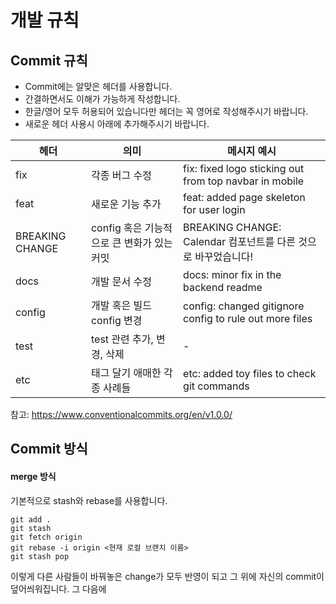 # 개발 규칙
## Commit 규칙
- Commit에는 알맞은 헤더를 사용합니다. 
- 간결하면서도 이해가 가능하게 작성합니다.
- 한글/영어 모두 허용되어 있습니다만 헤더는 꼭 영어로 작성해주시기 바랍니다.
- 새로운 헤더 사용시 아래에 추가해주시기 바랍니다.

| 헤더  | 의미  | 메시지 예시 |
|---|---|---|
| fix  | 각종 버그 수정  | fix: fixed logo sticking out from top navbar in mobile |
| feat | 새로운 기능 추가  | feat: added page skeleton for user login |
| BREAKING CHANGE  | config 혹은 기능적으로 큰 변화가 있는 커밋 | BREAKING CHANGE: Calendar 컴포넌트를 다른 것으로 바꾸었습니다!|
| docs  | 개발 문서 수정  | docs: minor fix in the backend readme |
| config  | 개발 혹은 빌드 config 변경 | config: changed gitignore config to rule out more files|
| test | test 관련 추가, 변경, 삭제 | - |
| etc | 태그 달기 애매한 각종 사례들 | etc: added toy files to check git commands |

참고: https://www.conventionalcommits.org/en/v1.0.0/

## Commit 방식
#### merge 방식
기본적으로 stash와 rebase를 사용합니다.
```
git add . 
git stash
git fetch origin
git rebase -i origin <현재 로컬 브랜치 이름>
git stash pop
```
이렇게 다른 사람들이 바꿔놓은 change가 모두 반영이 되고 그 위에 자신의 commit이 덮어씌워집니다.
그 다음에 
